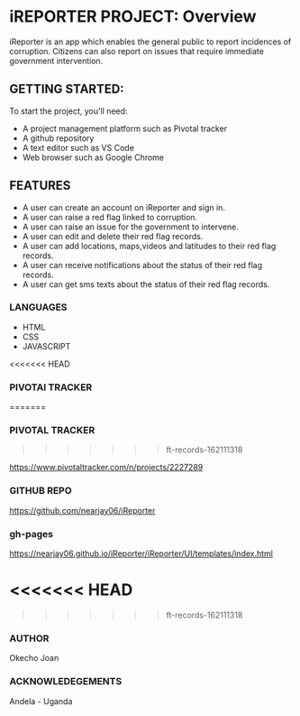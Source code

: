 # iREPORTER PROJECT: Overview

iReporter is an app which enables the general public to report incidences of corruption. Citizens can also report on issues that require immediate government intervention.

## GETTING STARTED:

To start the project, you'll need:
- A project management platform such as Pivotal tracker
- A github repository
- A text editor such as VS Code
- Web browser such as Google Chrome

## FEATURES

- A user can create an account on iReporter and sign in.
- A user can raise a red flag linked to corruption.
- A user can raise an issue for the government to intervene.
- A user can edit and delete their red flag records.
- A user can add locations, maps,videos and latitudes to their red flag records.
- A user can receive notifications about the status of their red flag records.
- A user can get sms texts about the status of their red flag records.

### LANGUAGES
- HTML
- CSS
- JAVASCRIPT

<<<<<<< HEAD
### PIVOTAl TRACKER
=======
### PIVOTAL TRACKER
>>>>>>> ft-records-162111318

https://www.pivotaltracker.com/n/projects/2227289

### GITHUB REPO

https://github.com/nearjay06/iReporter

### gh-pages

https://nearjay06.github.io/iReporter/iReporter/UI/templates/index.html

<<<<<<< HEAD
=======

>>>>>>> ft-records-162111318
### AUTHOR

Okecho Joan

### ACKNOWLEDEGEMENTS

Andela - Uganda